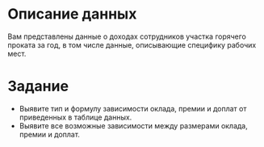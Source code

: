 # Описание данных
Вам представлены данные о доходах сотрудников участка горячего проката за год, в том числе данные, описывающие специфику рабочих мест.

# Задание
 * Выявите тип и формулу зависимости оклада, премии и доплат от приведенных в таблице данных.
 * Выявите все возможные зависимости между размерами оклада, премии и доплат.
